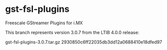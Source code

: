 gst-fsl-plugins
===============

Freescale GStreamer Plugins for i.MX

This branch represents version 3.0.7 from 
the LTIB 4.0.0 release:

gst-fsl-plugins-3.0.7.tar.gz	2930850c6ff22035db3dd12a0688410e18dfed97
